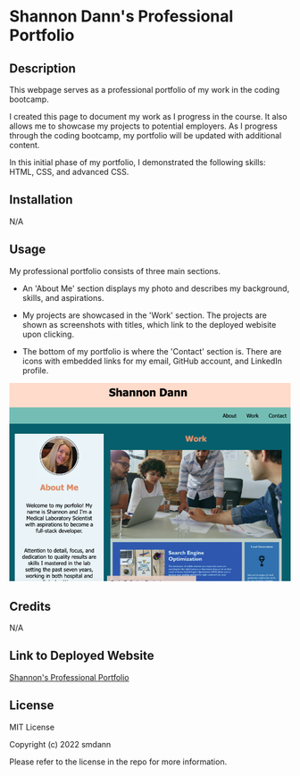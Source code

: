 # Shannon Dann's Professional Portfolio

## Description
This webpage serves as a professional portfolio of my work in the coding bootcamp.

I created this page to document my work as I progress in the course. It also allows me to showcase my projects to potential employers. As I progress through the coding bootcamp, my portfolio will be updated with additional content. 

In this initial phase of my portfolio, I demonstrated the following skills: HTML, CSS, and advanced CSS. 

## Installation

N/A

## Usage

My professional portfolio consists of three main sections. 

* An 'About Me' section displays my photo and describes my background, skills, and aspirations. 

* My projects are showcased in the 'Work' section. The projects are shown as screenshots with titles, which link to the deployed webisite upon clicking. 

* The bottom of my portfolio is where the 'Contact' section is. There are icons with embedded links for my email, GitHub account, and LinkedIn profile. 


![Shannon's Professional Portfolio](./assets/images/professional-portfolio-screenshot.png)

## Credits

N/A

## Link to Deployed Website

[Shannon's Professional Portfolio](https://smdann.github.io/professional-portfolio/)

## License

MIT License

Copyright (c) 2022 smdann

Please refer to the license in the repo for more information.
